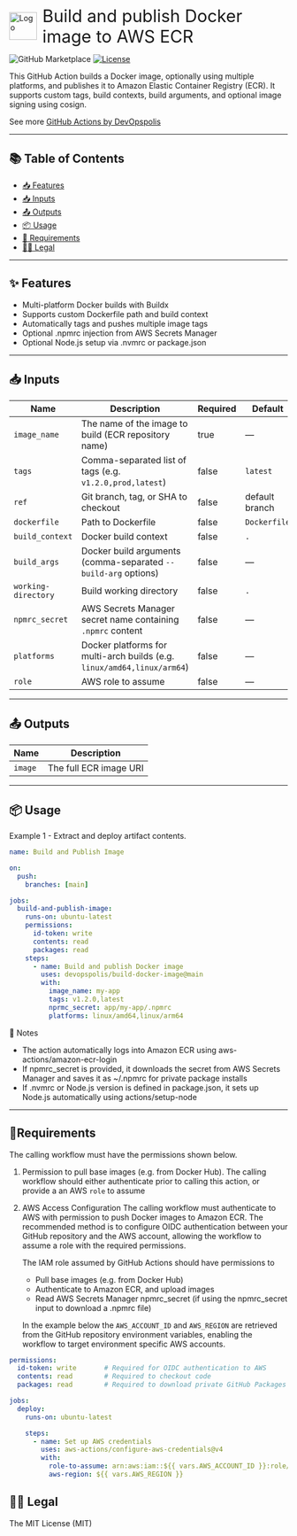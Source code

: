 <div style="display: flex; align-items: center;">
  <img src="logo.png" alt="Logo" width="50" height="50" style="margin-right: 10px;"/>
  <span style="font-size: 2.2em;">Build and publish Docker image to AWS ECR</span>
</div>

![GitHub Marketplace](https://img.shields.io/badge/GitHub%20Marketplace-Build%20and%20publish%20Docker%20image%20to%20AWS%20ECR-blue?logo=github)
[![License](https://img.shields.io/badge/License-MIT-yellow.svg)](https://opensource.org/licenses/MIT)

<p>
This GitHub Action builds a Docker image, optionally using multiple platforms, and publishes it to Amazon Elastic Container Registry (ECR). It supports custom tags, build contexts, build arguments, and optional image signing using cosign.
</p>

See more [GitHub Actions by DevOpspolis](https://github.com/marketplace?query=devopspolis&type=actions)

---

## 📚 Table of Contents
- [📥 Features](#features)
- [📥 Inputs](#inputs)
- [📤 Outputs](#outputs)
- [📦 Usage](#usage)
- [🚦 Requirements](#requirements)
- [🧑‍⚖️ Legal](#legal)

---
<!-- trunk-ignore(markdownlint/MD033) -->
<a id="features"></a>
## ✨ Features
- Multi-platform Docker builds with Buildx
- Supports custom Dockerfile path and build context
- Automatically tags and pushes multiple image tags
- Optional .npmrc injection from AWS Secrets Manager
- Optional Node.js setup via .nvmrc or package.json
---
<!-- trunk-ignore(markdownlint/MD033) -->
<a id="inputs"></a>
## 📥 Inputs

| Name                | Description                                                             | Required | Default         |
| ------------------- | ----------------------------------------------------------------------- | -------- | --------------- |
| `image_name`        | The name of the image to build (ECR repository name)                    | true     | —               |
| `tags`              | Comma-separated list of tags (e.g. `v1.2.0,prod,latest`)                | false    | `latest`        |
| `ref`               | Git branch, tag, or SHA to checkout                                     | false    | default branch  |
| `dockerfile`        | Path to Dockerfile                                                      | false    | `Dockerfile`    |
| `build_context`     | Docker build context                                                    | false    | `.`             |
| `build_args`        | Docker build arguments (comma-separated `--build-arg` options)          | false    | —               |
| `working-directory` | Build working directory                                                 | false    | `.`             |
| `npmrc_secret`      | AWS Secrets Manager secret name containing `.npmrc` content             | false    | —               |
| `platforms`         | Docker platforms for multi-arch builds (e.g. `linux/amd64,linux/arm64`) | false    | —               |
| `role`              | AWS role to assume                                                      | false    | —               |

---
<!-- trunk-ignore(markdownlint/MD033) -->
<a id="outputs"></a>
## 📤 Outputs

| Name    | Description            |
| ------- | ---------------------- |
| `image` | The full ECR image URI |

---
<!-- trunk-ignore(markdownlint/MD033) -->
<a id="usage"></a>
## 📦 Usage

Example 1 - Extract and deploy artifact contents.

```yaml
name: Build and Publish Image

on:
  push:
    branches: [main]

jobs:
  build-and-publish-image:
    runs-on: ubuntu-latest
    permissions:
      id-token: write
      contents: read
      packages: read
    steps:
      - name: Build and publish Docker image
        uses: devopspolis/build-docker-image@main
        with:
          image_name: my-app
          tags: v1.2.0,latest
          nprmc_secret: app/my-app/.npmrc
          platforms: linux/amd64,linux/arm64
```

🔐 Notes

- The action automatically logs into Amazon ECR using aws-actions/amazon-ecr-login
- If npmrc_secret is provided, it downloads the secret from AWS Secrets Manager and saves it as ~/.npmrc for private package installs
- If .nvmrc or Node.js version is defined in package.json, it sets up Node.js automatically using actions/setup-node
---
<!-- trunk-ignore(markdownlint/MD033) -->
<a id="requirements"></a>
## 🚦Requirements

The calling workflow must have the permissions shown below.
1. Permission to pull base images (e.g. from Docker Hub). The calling workflow should either authenticate prior to calling this action, or provide a an AWS `role` to assume
1. AWS Access Configuration
The calling workflow must authenticate to AWS with permission to push Docker images to Amazon ECR. The recommended method is to configure OIDC authentication between your GitHub repository and the AWS account, allowing the workflow to assume a role with the required permissions.

    The IAM role assumed by GitHub Actions should have permissions to
    - Pull base images (e.g. from Docker Hub)
    - Authenticate to Amazon ECR, and upload images
    - Read AWS Secrets Manager npmrc_secret (if using the npmrc_secret input to download a .npmrc file)

   In the example below the `AWS_ACCOUNT_ID` and `AWS_REGION` are retrieved from the GitHub repository environment variables, enabling the workflow to target environment specific AWS accounts.

```yaml
permissions:
  id-token: write       # Required for OIDC authentication to AWS
  contents: read        # Required to checkout code
  packages: read        # Required to download private GitHub Packages (e.g., via .npmrc)

jobs:
  deploy:
    runs-on: ubuntu-latest

    steps:
      - name: Set up AWS credentials
        uses: aws-actions/configure-aws-credentials@v4
        with:
          role-to-assume: arn:aws:iam::${{ vars.AWS_ACCOUNT_ID }}:role/build-docker-image-role
          aws-region: ${{ vars.AWS_REGION }}
```
<!-- trunk-ignore(markdownlint/MD033) -->
<a id="legal"></a>
## 🧑‍⚖️ Legal
The MIT License (MIT)
